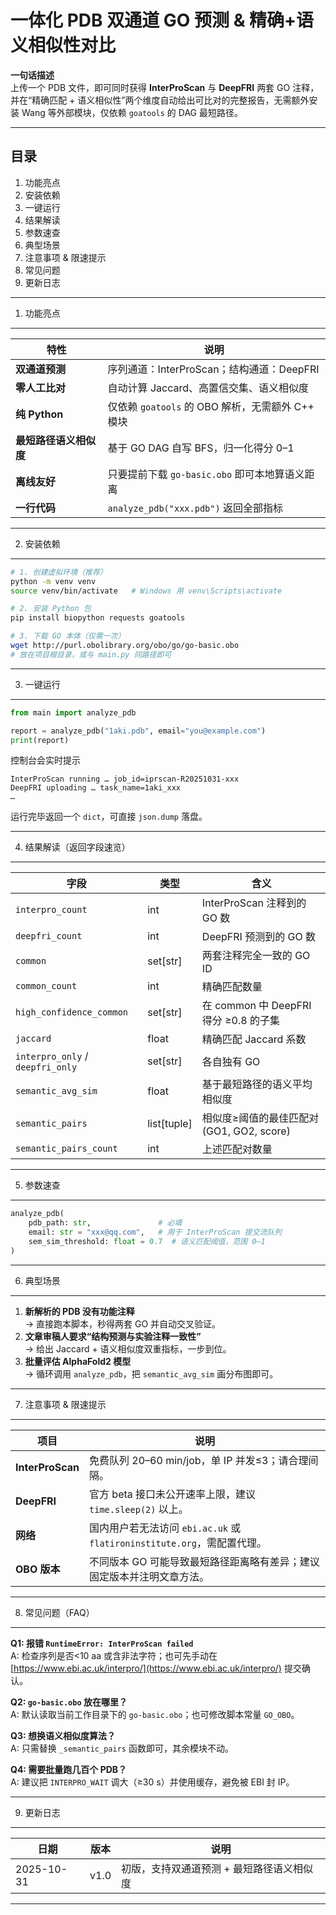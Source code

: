 一体化 PDB 双通道 GO 预测 & 精确+语义相似性对比  
============================================================

**一句话描述**  
上传一个 PDB 文件，即可同时获得 **InterProScan** 与 **DeepFRI** 两套 GO 注释，并在“精确匹配 + 语义相似性”两个维度自动给出可比对的完整报告，无需额外安装 Wang 等外部模块，仅依赖 `goatools` 的 DAG 最短路径。

---

目录  
----  
1. 功能亮点  
2. 安装依赖  
3. 一键运行  
4. 结果解读  
5. 参数速查  
6. 典型场景  
7. 注意事项 & 限速提示  
8. 常见问题  
9. 更新日志  

---

1. 功能亮点  
-------------  
| 特性 | 说明 |
|---|---|
| **双通道预测** | 序列通道：InterProScan；结构通道：DeepFRI |
| **零人工比对** | 自动计算 Jaccard、高置信交集、语义相似度 |
| **纯 Python** | 仅依赖 `goatools` 的 OBO 解析，无需额外 C++ 模块 |
| **最短路径语义相似度** | 基于 GO DAG 自写 BFS，归一化得分 0–1 |
| **离线友好** | 只要提前下载 `go-basic.obo` 即可本地算语义距离 |
| **一行代码** | `analyze_pdb("xxx.pdb")` 返回全部指标 |

---

2. 安装依赖  
-------------  
```bash
# 1. 创建虚拟环境（推荐）
python -m venv venv
source venv/bin/activate   # Windows 用 venv\Scripts\activate

# 2. 安装 Python 包
pip install biopython requests goatools

# 3. 下载 GO 本体（仅需一次）
wget http://purl.obolibrary.org/obo/go/go-basic.obo
# 放在项目根目录，或与 main.py 同路径即可
```

---

3. 一键运行  
-------------  
```python
from main import analyze_pdb

report = analyze_pdb("1aki.pdb", email="you@example.com")
print(report)
```

控制台会实时提示  
```
InterProScan running … job_id=iprscan-R20251031-xxx  
DeepFRI uploading … task_name=1aki_xxx  
…
```

运行完毕返回一个 `dict`，可直接 `json.dump` 落盘。

---

4. 结果解读（返回字段速览）  
----------------------------  
| 字段 | 类型 | 含义 |
|---|---|---|
| `interpro_count` | int | InterProScan 注释到的 GO 数 |
| `deepfri_count` | int | DeepFRI 预测到的 GO 数 |
| `common` | set[str] | 两套注释完全一致的 GO ID |
| `common_count` | int | 精确匹配数量 |
| `high_confidence_common` | set[str] | 在 common 中 DeepFRI 得分 ≥0.8 的子集 |
| `jaccard` | float | 精确匹配 Jaccard 系数 |
| `interpro_only` / `deepfri_only` | set[str] | 各自独有 GO |
| `semantic_avg_sim` | float | 基于最短路径的语义平均相似度 |
| `semantic_pairs` | list[tuple] | 相似度≥阈值的最佳匹配对 (GO1, GO2, score) |
| `semantic_pairs_count` | int | 上述匹配对数量 |

---

5. 参数速查  
-----------  
```python
analyze_pdb(
    pdb_path: str,               # 必填
    email: str = "xxx@qq.com",   # 用于 InterProScan 提交流队列
    sem_sim_threshold: float = 0.7  # 语义匹配阈值，范围 0–1
)
```

---

6. 典型场景  
-----------  
1. **新解析的 PDB 没有功能注释**  
   → 直接跑本脚本，秒得两套 GO 并自动交叉验证。  
2. **文章审稿人要求“结构预测与实验注释一致性”**  
   → 给出 Jaccard + 语义相似度双重指标，一步到位。  
3. **批量评估 AlphaFold2 模型**  
   → 循环调用 `analyze_pdb`，把 `semantic_avg_sim` 画分布图即可。

---

7. 注意事项 & 限速提示  
----------------------  
| 项目 | 说明 |
|---|---|
| **InterProScan** | 免费队列 20–60 min/job，单 IP 并发≤3；请合理间隔。 |
| **DeepFRI** | 官方 beta 接口未公开速率上限，建议 `time.sleep(2)` 以上。 |
| **网络** | 国内用户若无法访问 `ebi.ac.uk` 或 `flatironinstitute.org`，需配置代理。 |
| **OBO 版本** | 不同版本 GO 可能导致最短路径距离略有差异；建议固定版本并注明文章方法。 |

---

8. 常见问题（FAQ）  
----------------  
**Q1: 报错 `RuntimeError: InterProScan failed`**  
A: 检查序列是否<10 aa 或含非法字符；也可先手动在 [https://www.ebi.ac.uk/interpro/](https://www.ebi.ac.uk/interpro/) 提交确认。  

**Q2: `go-basic.obo` 放在哪里？**  
A: 默认读取当前工作目录下的 `go-basic.obo`；也可修改脚本常量 `GO_OBO`。  

**Q3: 想换语义相似度算法？**  
A: 只需替换 `_semantic_pairs` 函数即可，其余模块不动。  

**Q4: 需要批量跑几百个 PDB？**  
A: 建议把 `INTERPRO_WAIT` 调大（≥30 s）并使用缓存，避免被 EBI 封 IP。  

---

9. 更新日志  
-----------  
| 日期 | 版本 | 说明 |
|---|---|---|
| 2025-10-31 | v1.0 | 初版，支持双通道预测 + 最短路径语义相似度 |

---

